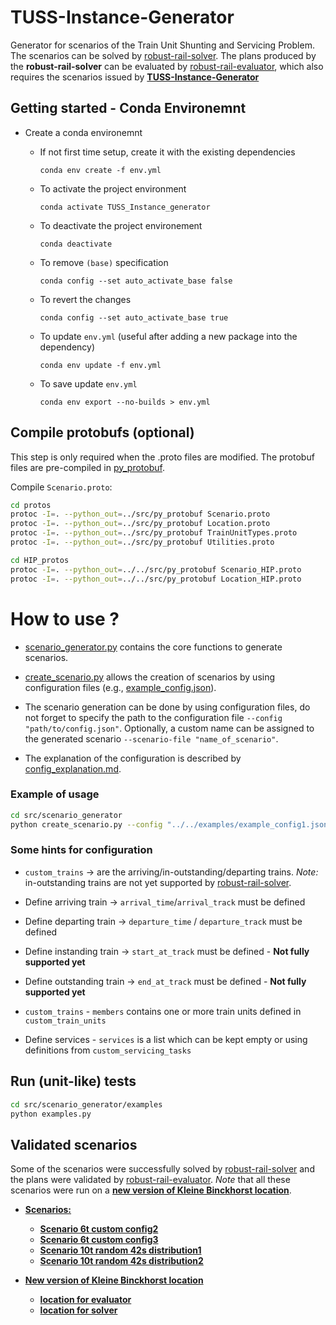 # TUSS-Instance-Generator
Generator for scenarios of the Train Unit Shunting and Servicing Problem. The scenarios can be solved by [robust-rail-solver](https://github.com/Robust-Rail-NL/robust-rail-solver). The plans produced by the **robust-rail-solver** can be evaluated by [robust-rail-evaluator](https://github.com/Robust-Rail-NL/robust-rail-evaluator), which also requires the scenarios issued by [**TUSS-Instance-Generator**](https://github.com/Robust-Rail-NL/robust-rail-generator) 

## Getting started - Conda Environemnt
* Create a conda environemnt
  * If not first time setup, create it with the existing dependencies

    `conda env create -f env.yml`

  * To activate the project environment
    
    `conda activate TUSS_Instance_generator`

  * To deactivate the project environement

    `conda deactivate`

  * To remove `(base)` specification

    `conda config --set auto_activate_base false`

  * To revert the changes

    `conda config --set auto_activate_base true`
  
  * To update `env.yml` (useful after adding a new package into the dependency)

    `conda env update -f env.yml`  
  
  * To save update `env.yml`

    `conda env export --no-builds > env.yml`

## Compile protobufs (optional)
This step is only required when the .proto files are modified. The protobuf files are pre-compiled in [py_protobuf](./src/py_protobuf/).

Compile `Scenario.proto`:

```bash
cd protos
protoc -I=. --python_out=../src/py_protobuf Scenario.proto
protoc -I=. --python_out=../src/py_protobuf Location.proto
protoc -I=. --python_out=../src/py_protobuf TrainUnitTypes.proto
protoc -I=. --python_out=../src/py_protobuf Utilities.proto
```
```bash
cd HIP_protos
protoc -I=. --python_out=../../src/py_protobuf Scenario_HIP.proto
protoc -I=. --python_out=../../src/py_protobuf Location_HIP.proto
```

# How to use ?

* [scenario_generator.py](./src/scenario_generator/scenario_generator.py) contains the core functions to generate scenarios.

* [create_scenario.py](./src/scenario_generator/create_scenario.py) allows the creation of scenarios by using configuration files (e.g., [example_config.json](./src/scenario_generator/examples/example_config1.json)). 

* The scenario generation can be done by using configuration files, do not forget to specify the path to the configuration file `--config "path/to/config.json"`. Optionally, a custom name can be assigned to the generated scenario `--scenario-file "name_of_scenario"`.

* The explanation of the configuration is described by [config_explanation.md](./src/scenario_generator/config_explanation.md).

### Example of usage
```bash
cd src/scenario_generator
python create_scenario.py --config "../../examples/example_config1.json" --scenario-file "custom-named-scenario.json"
```

### Some hints for configuration
* `custom_trains` -> are the arriving/in-outstanding/departing trains. *Note:* in-outstanding trains are not yet supported by [robust-rail-solver](https://github.com/Robust-Rail-NL/robust-rail-solver).
* Define arriving train -> `arrival_time`/`arrival_track` must be defined 

* Define departing train -> `departure_time` / `departure_track` must be defined


* Define instanding train -> `start_at_track` must be defined - **Not fully supported yet**

* Define outstanding train -> `end_at_track` must be defined - **Not fully supported yet**

* `custom_trains` - `members` contains one or more train units defined in `custom_train_units`

* Define services - `services` is a list which can be kept empty or using definitions from `custom_servicing_tasks` 


## Run (unit-like) tests

```bash
cd src/scenario_generator/examples
python examples.py
```


## Validated scenarios
Some of the scenarios were successfully solved by [robust-rail-solver](https://github.com/Robust-Rail-NL/robust-rail-solver) and the plans were validated by [robust-rail-evaluator](https://github.com/Robust-Rail-NL/robust-rail-evaluator). *Note* that all these scenarios were run on a [**new version of Kleine Binckhorst location**](data/validated/location/KleineBinckhorst_v2/).


* [**Scenarios:**](data/validated/scenario/KleineBinckhorst_v2/)
  * [**Scenario 6t custom config2**](data/validated/scenario/KleineBinckhorst_v2/scenario_kleineBinckhorst_6t_custom_config2/)
  * [**Scenario 6t custom config3**](data/validated/scenario/KleineBinckhorst_v2/scenario_kleineBinckhorst_6t_custom_config3/)
  * [**Scenario 10t random 42s distribution1**](data/validated/scenario/KleineBinckhorst_v2/scenario_kleineBinckhorst_10t_random_42s_distribution1/)
  * [**Scenario 10t random 42s distribution2**](data/validated/scenario/KleineBinckhorst_v2/scenario_kleineBinckhorst_10t_random_42s_distribution2/)

* [**New version of Kleine Binckhorst location**](data/validated/location/KleineBinckhorst_v2/)
  * [**location for evaluator**](data/validated/location/KleineBinckhorst_v2/location_location_kleineBinckhorst.json)
  * [**location for solver**](data/validated/location/KleineBinckhorst_v2/location_kleineBinckhorst_HIP_dump.json)